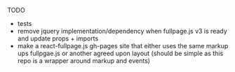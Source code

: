 TODO

- tests
- remove jquery implementation/dependency when fullpage.js v3 is ready and update props + imports
- make a react-fullpage.js gh-pages site that either uses the same markup ups fullpgae.js or another agreed upon layout (should be simple as this repo is a wrapper around markup and events)
